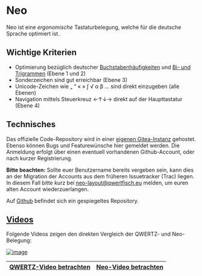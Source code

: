 # Neo
Neo ist eine *ergonomische* Tastaturbelegung, welche für die deutsche Sprache optimiert ist.

## Wichtige Kriterien

  - Optimierung bezüglich deutscher [Buch­staben­häufig­keiten](http://de.wikipedia.org/wiki/Buchstabenh%C3%A4ufigkeit) und [Bi- und Trigrammen](http://de.wikipedia.org/wiki/N-Gramm) (Ebene 1 und 2)
  - Sonderzeichen sind gut erreichbar (Ebene 3)
  - Unicode-Zeichen wie „ “ « » ∫ √ α β … sind direkt einzugeben (alle Ebenen)
  - Navigation mittels Steuerkreuz ←↑↓→ direkt auf der Haupttastatur (Ebene 4)

## Technisches

Das offizielle Code-Repository wird in einer [eigenen Gitea-Instanz](https://gitea.neo.uber.space/neo/neo-layout/) gehostet. Ebenso können Bugs und Featurewünsche hier gemeldet werden. Die Anmeldung erfolgt über einen eventuell vorhandenen Github-Account, oder nach kurzer Registrierung.

**Bitte beachten:** Sollte euer Benutzername bereits vergeben sein, kann dies an der Migration der Accounts aus dem früheren Issuetracker (Trac) liegen. In diesem Fall bitte kurz bei neo-layout@qwertfisch.eu melden, um euren alten Account wiederzuerlangen.

Auf [Github](https://github.com/neo-layout/neo-layout/) befindet sich ein gespiegeltes Repository.

## [Videos](https://youtu.be/TJIAOwsWF7Q)

Folgende Videos zeigen den direkten Vergleich der QWERTZ- und Neo-Belegung:

[![image](https://i.ytimg.com/vi_webp/TJIAOwsWF7Q/maxresdefault.webp)](https://youtu.be/TJIAOwsWF7Q)


[QWERTZ-Video betrachten](http://youtu.be/sBO9o0V5mpw)|[Neo-Video betrachten](http://youtu.be/ZUvZi-I_utU)
---|---
